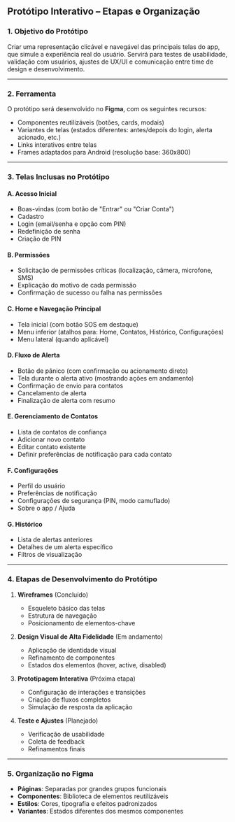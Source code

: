 ## **Protótipo Interativo – Etapas e Organização**

### **1. Objetivo do Protótipo**

Criar uma representação clicável e navegável das principais telas do app, que simule a experiência real do usuário. Servirá para testes de usabilidade, validação com usuários, ajustes de UX/UI e comunicação entre time de design e desenvolvimento.

------

### **2. Ferramenta**

O protótipo será desenvolvido no **Figma**, com os seguintes recursos:

- Componentes reutilizáveis (botões, cards, modais)
- Variantes de telas (estados diferentes: antes/depois do login, alerta acionado, etc.)
- Links interativos entre telas
- Frames adaptados para Android (resolução base: 360x800)

------

### **3. Telas Inclusas no Protótipo**

#### **A. Acesso Inicial**

- Boas-vindas (com botão de "Entrar" ou "Criar Conta")
- Cadastro
- Login (email/senha e opção com PIN)
- Redefinição de senha
- Criação de PIN

#### **B. Permissões**

- Solicitação de permissões críticas (localização, câmera, microfone, SMS)
- Explicação do motivo de cada permissão
- Confirmação de sucesso ou falha nas permissões

#### **C. Home e Navegação Principal**

- Tela inicial (com botão SOS em destaque)
- Menu inferior (atalhos para: Home, Contatos, Histórico, Configurações)
- Menu lateral (quando aplicável)

#### **D. Fluxo de Alerta**

- Botão de pânico (com confirmação ou acionamento direto)
- Tela durante o alerta ativo (mostrando ações em andamento)
- Confirmação de envio para contatos
- Cancelamento de alerta
- Finalização de alerta com resumo

#### **E. Gerenciamento de Contatos**

- Lista de contatos de confiança
- Adicionar novo contato
- Editar contato existente
- Definir preferências de notificação para cada contato

#### **F. Configurações**

- Perfil do usuário
- Preferências de notificação
- Configurações de segurança (PIN, modo camuflado)
- Sobre o app / Ajuda

#### **G. Histórico**

- Lista de alertas anteriores
- Detalhes de um alerta específico
- Filtros de visualização

------

### **4. Etapas de Desenvolvimento do Protótipo**

1. **Wireframes** (Concluído)
   - Esqueleto básico das telas
   - Estrutura de navegação
   - Posicionamento de elementos-chave

2. **Design Visual de Alta Fidelidade** (Em andamento)
   - Aplicação de identidade visual
   - Refinamento de componentes
   - Estados dos elementos (hover, active, disabled)

3. **Prototipagem Interativa** (Próxima etapa)
   - Configuração de interações e transições
   - Criação de fluxos completos
   - Simulação de resposta da aplicação

4. **Teste e Ajustes** (Planejado)
   - Verificação de usabilidade
   - Coleta de feedback
   - Refinamentos finais

------

### **5. Organização no Figma**

- **Páginas**: Separadas por grandes grupos funcionais
- **Componentes**: Biblioteca de elementos reutilizáveis
- **Estilos**: Cores, tipografia e efeitos padronizados
- **Variantes**: Estados diferentes dos mesmos componentes
